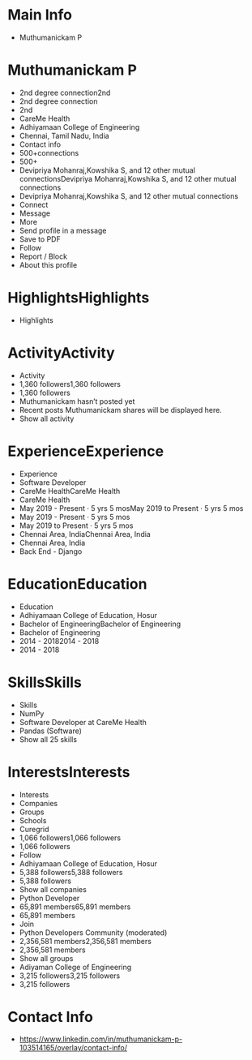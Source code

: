 # Main Info

- Muthumanickam P

# Muthumanickam P

- 2nd degree connection2nd
- 2nd degree connection
- 2nd
- CareMe Health
- Adhiyamaan College of Engineering
- Chennai, Tamil Nadu, India
- Contact info
- 500+connections
- 500+
- Devipriya Mohanraj,Kowshika S, and 12 other mutual connectionsDevipriya Mohanraj,Kowshika S, and 12 other mutual connections
- Devipriya Mohanraj,Kowshika S, and 12 other mutual connections
- Connect
- Message
- More
- Send profile in a message
- Save to PDF
- Follow
- Report / Block
- About this profile

# HighlightsHighlights

- Highlights

# ActivityActivity

- Activity
- 1,360 followers1,360 followers
- 1,360 followers
- Muthumanickam hasn’t posted yet
- Recent posts Muthumanickam shares will be displayed here.
- Show all activity

# ExperienceExperience

- Experience
- Software Developer
- CareMe HealthCareMe Health
- CareMe Health
- May 2019 - Present · 5 yrs 5 mosMay 2019 to Present · 5 yrs 5 mos
- May 2019 - Present · 5 yrs 5 mos
- May 2019 to Present · 5 yrs 5 mos
- Chennai Area, IndiaChennai Area, India
- Chennai Area, India
- Back End - Django

# EducationEducation

- Education
- Adhiyamaan College of Education, Hosur
- Bachelor of EngineeringBachelor of Engineering
- Bachelor of Engineering
- 2014 - 20182014 - 2018
- 2014 - 2018

# SkillsSkills

- Skills
- NumPy
- Software Developer at CareMe Health
- Pandas (Software)
- Show all 25 skills

# InterestsInterests

- Interests
- Companies
- Groups
- Schools
- Curegrid
- 1,066 followers1,066 followers
- 1,066 followers
- Follow
- Adhiyamaan College of Education, Hosur
- 5,388 followers5,388 followers
- 5,388 followers
- Show all companies
- Python Developer
- 65,891 members65,891 members
- 65,891 members
- Join
- Python Developers Community (moderated)
- 2,356,581 members2,356,581 members
- 2,356,581 members
- Show all groups
- Adiyaman College of Engineering
- 3,215 followers3,215 followers
- 3,215 followers

# Contact Info

- https://www.linkedin.com/in/muthumanickam-p-103514165/overlay/contact-info/

